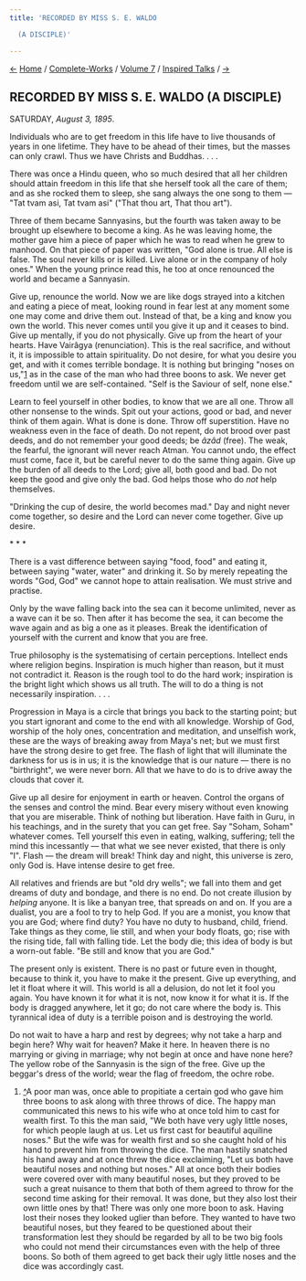 ```yaml
---
title: 'RECORDED BY MISS S. E. WALDO

  (A DISCIPLE)'

---
```

<div>

[←](40_friday_august_2.htm) [Home](../../../index.htm) /
[Complete-Works](../../complete_works.htm) / [Volume
7](../volume_7_contents.htm) / [Inspired
Talks](inspired_talks_contents.htm) / [→](42_sunday_august_4.htm)

  

## RECORDED BY MISS S. E. WALDO (A DISCIPLE)

SATURDAY, *August 3, 1895*.

Individuals who are to get freedom in this life have to live thousands
of years in one lifetime. They have to be ahead of their times, but the
masses can only crawl. Thus we have Christs and Buddhas. . . .

There was once a Hindu queen, who so much desired that all her children
should attain freedom in this life that she herself took all the care of
them; and as she rocked them to sleep, she sang always the one song to
them — "Tat tvam asi, Tat tvam asi" ("That thou art, That thou art").

Three of them became Sannyasins, but the fourth was taken away to be
brought up elsewhere to become a king. As he was leaving home, the
mother gave him a piece of paper which he was to read when he grew to
manhood. On that piece of paper was written, "God alone is true. All
else is false. The soul never kills or is killed. Live alone or in the
company of holy ones." When the young prince read this, he too at once
renounced the world and became a Sannyasin.

Give up, renounce the world. Now we are like dogs strayed into a kitchen
and eating a piece of meat, looking round in fear lest at any moment
some one may come and drive them out. Instead of that, be a king and
know you own the world. This never comes until you give it up and it
ceases to bind. Give up mentally, if you do not physically. Give up from
the heart of your hearts. Have Vairâgya (renunciation). This is the real
sacrifice, and without it, it is impossible to attain spirituality. Do
not desire, for what you desire you get, and with it comes terrible
bondage. It is nothing but bringing "noses on us,"[1](#fn1) as in the
case of the man who had three boons to ask. We never get freedom until
we are self-contained. "Self is the Saviour of self, none else."

Learn to feel yourself in other bodies, to know that we are all one.
Throw all other nonsense to the winds. Spit out your actions, good or
bad, and never think of them again. What is done is done. Throw off
superstition. Have no weakness even in the face of death. Do not repent,
do not brood over past deeds, and do not remember your good deeds; be
*âzâd*  (free). The weak, the fearful, the ignorant will never reach
Atman. You cannot undo, the effect must come, face it, but be careful
never to do the same thing again. Give up the burden of all deeds to the
Lord; give all, both good and bad. Do not keep the good and give only
the bad. God helps those who do *not* help themselves.

"Drinking the cup of desire, the world becomes mad." Day and night never
come together, so desire and the Lord can never come together. Give up
desire.

\*            \*            \*

There is a vast difference between saying "food, food" and eating it,
between saying "water, water" and drinking it. So by merely repeating
the words "God, God" we cannot hope to attain realisation. We must
strive and practise.

Only by the wave falling back into the sea can it become unlimited,
never as a wave can it be so. Then after it has become the sea, it can
become the wave again and as big a one as it pleases. Break the
identification of yourself with the current and know that you are free.

True philosophy is the systematising of certain perceptions. Intellect
ends where religion begins. Inspiration is much higher than reason, but
it must not contradict it. Reason is the rough tool to do the hard work;
inspiration is the bright light which shows us all truth. The will to do
a thing is not necessarily inspiration. . . .

Progression in Maya is a circle that brings you back to the starting
point; but you start ignorant and come to the end with all knowledge.
Worship of God, worship of the holy ones, concentration and meditation,
and unselfish work, these are the ways of breaking away from Maya's net;
but we must first have the strong desire to get free. The flash of light
that will illuminate the darkness for us is in us; it is the knowledge
that is our nature — there is no "birthright", we were never born. All
that we have to do is to drive away the clouds that cover it.

Give up all desire for enjoyment in earth or heaven. Control the organs
of the senses and control the mind. Bear every misery without even
knowing that you are miserable. Think of nothing but liberation. Have
faith in Guru, in his teachings, and in the surety that you can get
free. Say "Soham, Soham" whatever comes. Tell yourself this even in
eating, walking, suffering; tell the mind this incessantly — that what
we see never existed, that there is only "I". Flash — the dream will
break! Think day and night, this universe is zero, only God is. Have
intense desire to get free.

All relatives and friends are but "old dry wells"; we fall into them and
get dreams of duty and bondage, and there is no end. Do not create
illusion by *helping* anyone. It is like a banyan tree, that spreads on
and on. If you are a dualist, you are a fool to try to help God. If you
are a monist, you know that you are God; where find duty? You have no
duty to husband, child, friend. Take things as they come, lie still, and
when your body floats, go; rise with the rising tide, fall with falling
tide. Let the body die; this idea of body is but a worn-out fable. "Be
still and know that you are God."

The present only is existent. There is no past or future even in
thought, because to think it, you have to make it the present. Give up
everything, and let it float where it will. This world is all a
delusion, do not let it fool you again. You have known it for what it is
not, now know it for what it is. If the body is dragged anywhere, let it
go; do not care where the body is. This tyrannical idea of duty is a
terrible poison and is destroying the world.

Do not wait to have a harp and rest by degrees; why not take a harp and
begin here? Why wait for heaven? Make it here. In heaven there is no
marrying or giving in marriage; why not begin at once and have none
here? The yellow robe of the Sannyasin is the sign of the free. Give up
the beggar's dress of the world; wear the flag of freedom, the ochre
robe.

1.  [^](#txt1)A poor man was, once able to propitiate a certain god who
    gave him three boons to ask along with three throws of dice. The
    happy man communicated this news to his wife who at once told him to
    cast for wealth first. To this the man said, "We both have very ugly
    little noses, for which people laugh at us. Let us first cast for
    beautiful aquiline noses." But the wife was for wealth first and so
    she caught hold of his hand to prevent him from throwing the dice.
    The man hastily snatched his hand away and at once threw the dice
    exclaiming, "Let us both have beautiful noses and nothing but
    noses." All at once both their bodies were covered over with many
    beautiful noses, but they proved to be such a great nuisance to them
    that both of them agreed to throw for the second time asking for
    their removal. It was done, but they also lost their own little ones
    by that! There was only one more boon to ask. Having lost their
    noses they looked uglier than before. They wanted to have two
    beautiful noses, but they feared to be questioned about their
    transformation lest they should be regarded by all to be two big
    fools who could not mend their circumstances even with the help of
    three boons. So both of them agreed to get back their ugly little
    noses and the dice was accordingly cast.

</div>
